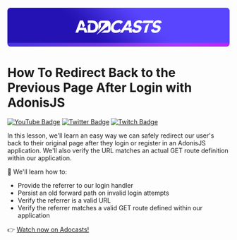 ![Adocasts](https://github.com/adocasts/.github/blob/main/assets/brand-banner-rounded.png?raw=true)

# How To Redirect Back to the Previous Page After Login with AdonisJS

[![YouTube Badge](https://img.shields.io/youtube/channel/subscribers/UCTEKX3KQAJi7_0-_rSz0Edg?logo=YouTube&style=for-the-badge)](https://youtube.com/adocasts)
[![Twitter Badge](https://img.shields.io/twitter/follow/adocasts?logo=twitter&logoColor=white&style=for-the-badge)](https://twitter.com/adocasts)
[![Twitch Badge](https://img.shields.io/twitch/status/adocasts?logo=twitch&logoColor=white&style=for-the-badge)](https://twitch.tv/adocasts)

In this lesson, we'll learn an easy way we can safely redirect our user's back to their original page after they login or register in an AdonisJS application. We'll also verify the URL matches an actual GET route definition within our application.

🎯 We'll learn how to:

- Provide the referrer to our login handler
- Persist an old forward path on invalid login attempts
- Verify the referrer is a valid URL
- Verify the referrer matches a valid GET route defined within our application

👉 [Watch now on Adocasts!](https://adocasts.com/lessons/how-to-redirect-back-to-previous-page-after-login-with-adonisjs)
